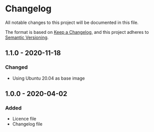 # Changelog
All notable changes to this project will be documented in this file.

The format is based on [Keep a Changelog](https://keepachangelog.com/en/1.0.0/),
and this project adheres to [Semantic Versioning](https://semver.org/spec/v2.0.0.html).

## 1.1.0 - 2020-11-18
### Changed
- Using Ubuntu 20.04 as base image

## 1.0.0 - 2020-04-02
### Added
- Licence file
- Changelog file
